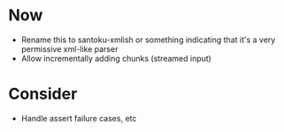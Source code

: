 # Now

- Rename this to santoku-xmlish or something indicating that it's a very
  permissive xml-like parser
- Allow incrementally adding chunks (streamed input)

# Consider

- Handle assert failure cases, etc
